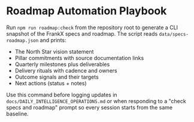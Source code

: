 # Roadmap Automation Playbook

Run `npm run roadmap:check` from the repository root to generate a CLI snapshot of the FrankX specs and roadmap. The script reads `data/specs-roadmap.json` and prints:

- The North Star vision statement
- Pillar commitments with source documentation links
- Quarterly milestones plus deliverables
- Delivery rituals with cadence and owners
- Outcome signals and their targets
- Next actions (status + notes)

Use this command before logging updates in `docs/DAILY_INTELLIGENCE_OPERATIONS.md` or when responding to a "check specs and roadmap" prompt so every session starts from the same baseline.

